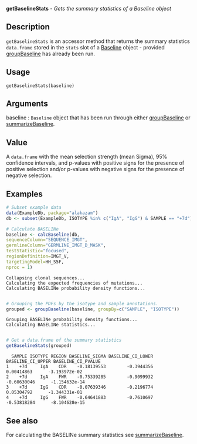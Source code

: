 





**getBaselineStats** - *Gets the summary statistics of a Baseline object*

Description
--------------------

`getBaselineStats` is an accessor method that returns the 
summary statistics `data.frame` stored in the `stats` slot of a 
[Baseline](Baseline-class.md) object - provided [groupBaseline](groupBaseline.md) has already been run.


Usage
--------------------
```
getBaselineStats(baseline)
```

Arguments
-------------------

baseline
:   `Baseline` object that has been run through
either [groupBaseline](groupBaseline.md) or [summarizeBaseline](summarizeBaseline.md).




Value
-------------------

A `data.frame` with the mean selection strength (mean Sigma), 95% 
confidence intervals, and p-values with positive signs for the presence 
of positive selection and/or p-values with negative signs for the presence 
of negative selection.



Examples
-------------------

```R
# Subset example data
data(ExampleDb, package="alakazam")
db <- subset(ExampleDb, ISOTYPE %in% c("IgA", "IgG") & SAMPLE == "+7d")

# Calculate BASELINe
baseline <- calcBaseline(db, 
sequenceColumn="SEQUENCE_IMGT",
germlineColumn="GERMLINE_IMGT_D_MASK", 
testStatistic="focused",
regionDefinition=IMGT_V,
targetingModel=HH_S5F,
nproc = 1)

```


```
Collapsing clonal sequences...
Calculating the expected frequencies of mutations...
Calculating BASELINe probability density functions...

```


```R

# Grouping the PDFs by the isotype and sample annotations.
grouped <- groupBaseline(baseline, groupBy=c("SAMPLE", "ISOTYPE"))

```


```
Grouping BASELINe probability density functions...
Calculating BASELINe statistics...

```


```R

# Get a data.frame of the summary statistics
getBaselineStats(grouped)
```


```
  SAMPLE ISOTYPE REGION BASELINE_SIGMA BASELINE_CI_LOWER BASELINE_CI_UPPER BASELINE_CI_PVALUE
1    +7d     IgA    CDR    -0.18139553        -0.3944356        0.00414863      -3.193972e-02
2    +7d     IgA    FWR    -0.75339285        -0.9099932       -0.60630046      -1.154632e-14
3    +7d     IgG    CDR    -0.07639346        -0.2196774        0.05304792      -1.344331e-01
4    +7d     IgG    FWR    -0.64641883        -0.7610697       -0.53818284      -8.104628e-15

```



See also
-------------------

For calculating the BASELINe summary statistics see [summarizeBaseline](summarizeBaseline.md).



